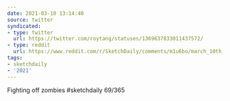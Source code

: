 ```yaml
---
date: 2021-03-10 13:14:40
source: twitter
syndicated:
- type: twitter
  url: https://twitter.com/roytang/statuses/1369637833011437572/
- type: reddit
  url: https://www.reddit.com/r/SketchDaily/comments/m1u6bo/march_10th_zombie_attack/gqfxtkp/
tags:
- sketchdaily
- '2021'
---
```


Fighting off zombies #sketchdaily 69/365